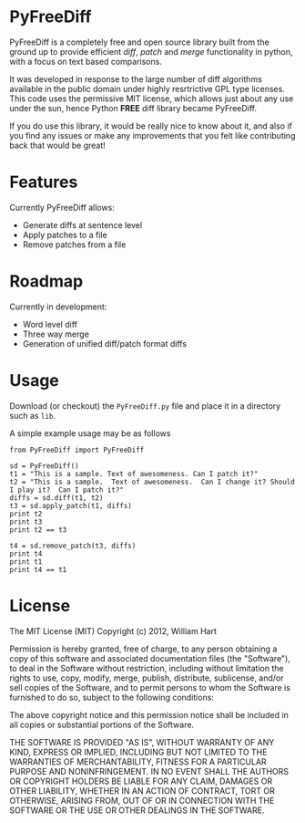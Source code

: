 PyFreeDiff
==========

PyFreeDiff is a completely free and open source library built from the ground up to provide efficient *diff*, *patch* and *merge* functionality in python, with a focus on text based comparisons.

It was developed in response to the large number of diff algorithms available in the public domain under highly resrtrictive GPL type licenses.  This code uses the permissive MIT license, which allows just about any use under the sun, hence Python **FREE** diff library became PyFreeDiff.

If you do use this library, it would be really nice to know about it, and also if you find any issues or make any improvements that you felt like  contributing back that would be great!


Features
========

Currently PyFreeDiff allows:
 - Generate diffs at sentence level
 - Apply patches to a file
 - Remove patches from a file


Roadmap
=========

Currently in development:
 - Word level diff
 - Three way merge
 - Generation of unified diff/patch format diffs

Usage
=====

Download (or checkout) the `PyFreeDiff.py` file and place it in a directory such as `lib`.

A simple example usage may be as follows

    from PyFreeDiff import PyFreeDiff

    sd = PyFreeDiff()
    t1 = "This is a sample. Text of awesomeness. Can I patch it?"
    t2 = "This is a sample.  Text of awesomeness.  Can I change it? Should I play it?  Can I patch it?"
    diffs = sd.diff(t1, t2)
    t3 = sd.apply_patch(t1, diffs)
    print t2
    print t3
    print t2 == t3

    t4 = sd.remove_patch(t3, diffs)
    print t4
    print t1
    print t4 == t1


License
=======

The MIT License (MIT)
Copyright (c) 2012, William Hart

Permission is hereby granted, free of charge, to any person obtaining a copy of
this software and associated documentation files (the "Software"), to deal in
the Software without restriction, including without limitation the rights to use,
copy, modify, merge, publish, distribute, sublicense, and/or sell copies of the
Software, and to permit persons to whom the Software is furnished to do so,
subject to the following conditions:

The above copyright notice and this permission notice shall be included in all
copies or substantial portions of the Software.

THE SOFTWARE IS PROVIDED "AS IS", WITHOUT WARRANTY OF ANY KIND, EXPRESS OR
IMPLIED, INCLUDING BUT NOT LIMITED TO THE WARRANTIES OF MERCHANTABILITY, FITNESS
FOR A PARTICULAR PURPOSE AND NONINFRINGEMENT. IN NO EVENT SHALL THE AUTHORS OR
COPYRIGHT HOLDERS BE LIABLE FOR ANY CLAIM, DAMAGES OR OTHER LIABILITY, WHETHER
IN AN ACTION OF CONTRACT, TORT OR OTHERWISE, ARISING FROM, OUT OF OR IN CONNECTION
WITH THE SOFTWARE OR THE USE OR OTHER DEALINGS IN THE SOFTWARE.

